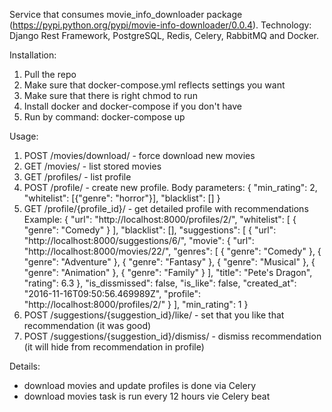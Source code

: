 Service that consumes movie_info_downloader package (https://pypi.python.org/pypi/movie-info-downloader/0.0.4).
Technology: Django Rest Framework, PostgreSQL, Redis, Celery, RabbitMQ and Docker.

Installation:
1. Pull the repo
2. Make sure that docker-compose.yml reflects settings you want
3. Make sure that there is right chmod to run
4. Install docker and docker-compose if you don't have
5. Run by command: docker-compose up

Usage:
1. POST /movies/download/ - force download new movies
2. GET /movies/ - list stored movies
3. GET /profiles/ - list profile
4. POST /profile/ - create new profile. Body parameters:
{
"min_rating": 2,
"whitelist": [{"genre": "horror"}],
"blacklist": []
}
5. GET /profile/{profile_id}/ - get detailed profile with recommendations
Example:
{
    "url": "http://localhost:8000/profiles/2/",
    "whitelist": [
        {
            "genre": "Comedy"
        }
    ],
    "blacklist": [],
    "suggestions": [
        {
            "url": "http://localhost:8000/suggestions/6/",
            "movie": {
                "url": "http://localhost:8000/movies/22/",
                "genres": [
                    {
                        "genre": "Comedy"
                    },
                    {
                        "genre": "Adventure"
                    },
                    {
                        "genre": "Fantasy"
                    },
                    {
                        "genre": "Musical"
                    },
                    {
                        "genre": "Animation"
                    },
                    {
                        "genre": "Family"
                    }
                ],
                "title": "Pete's Dragon",
                "rating": 6.3
            },
            "is_dissmissed": false,
            "is_like": false,
            "created_at": "2016-11-16T09:50:56.469989Z",
            "profile": "http://localhost:8000/profiles/2/"
        }
    ],
    "min_rating": 1
}
6. POST /suggestions/{suggestion_id}/like/ - set that you like that recommendation (it was good)
7. POST /suggestions/{suggestion_id}/dismiss/ - dismiss recommendation (it will hide from recommendation in profile)

Details:
- download movies and update profiles is done via Celery
- download movies task is run every 12 hours vie Celery beat

